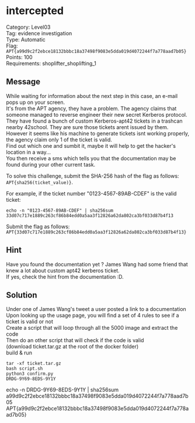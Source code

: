 # intercepted

Category: Level03  
Tag: evidence investigation  
Type: Automatic  
Flag: `APT{a99d9c2f2ebce18132bbbc18a37498f9083e5dda019d4072244f7a778aad7b05}`  
Points: 100  
Requirements: shoplifter_shoplifting_1 

## Message

While waiting for information about the next step in this case, an e-mail pops up on your screen.  
It's from the APT agency, they have a problem. The agency claims that someone managed to reverse engineer their new secret Kerberos protocol.  
They have found a bunch of custom Kerberos-apt42 tickets in a trashcan nearby 42school. They are sure those tickets arent issued by them.  
However it seems like his machine to generate tickets isnt working properly, the agency claim only 1 of the ticket is valid.  
Find out which one and sumbit it, maybe it will help to get the hacker's location in a way...  
You then receive a sms which tells you that the documentation may be found during your other current task.  

To solve this challenge, submit the SHA-256 hash of the flag as follows: `APT{sha256(ticket_value)}`.

For example, if the ticket number "0123-4567-89AB-CDEF" is the valid ticket:
```
echo -n "0123-4567-89AB-CDEF" | sha256sum
33d07c717e1889c263cf86b84edd0a5aa3f12826a62da802ca3bf033d87b4f13
```

Submit the flag as follows:  
`APT{33d07c717e1889c263cf86b84edd0a5aa3f12826a62da802ca3bf033d87b4f13}`

## Hint
Have you found the documentation yet ? James Wang had some friend that knew a lot about custom apt42 kerberos ticket.  
If yes, check the hint from the documentation :D.  

## Solution
Under one of James Wang's tweet a user posted a link to a documentation  
Upon looking up the usage page, you will find a set of 4 rules to see if a ticket is valid or not  
Create a script that will loop through all the 5000 image and extract the code  
Then do an other script that will check if the code is valid  
(download ticket.tar.gz at the root of the docker folder)  
build & run  
```
tar -xf ticket.tar.gz
bash script.sh
python3 confirm.py
DRDG-9Y69-8EDS-9Y1Y
```
echo -n DRDG-9Y69-8EDS-9Y1Y | sha256sum  
a99d9c2f2ebce18132bbbc18a37498f9083e5dda019d4072244f7a778aad7b05  
APT{a99d9c2f2ebce18132bbbc18a37498f9083e5dda019d4072244f7a778aad7b05}  
